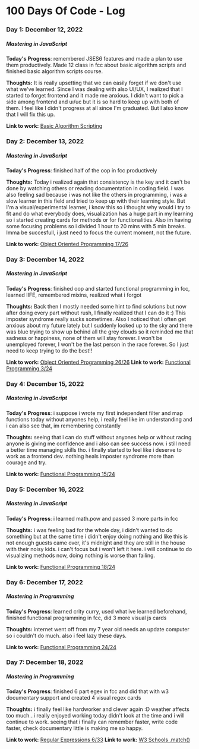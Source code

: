 # 100 Days Of Code - Log

### Day 1: December 12, 2022
##### Mastering in JavaScript

**Today's Progress**: remembered JSES6 features and made a plan to use them productively. Made 12 class in fcc about basic algorithm scripts and finished basic algorithm scripts course.

**Thoughts:** It is really upsetting that we can easily forget if we don't use what we've learned. Since I was dealing with also UI/UX, I realized that I started to forget frontend and it made me anxious. I didn't want to pick a side among frontend and uı/uc but it is so hard to keep up with both of them. I feel like I didn't progress at all since I'm graduated. But I also know that I will fix this up.

**Link to work:** [Basic Algorithm Scripting](https://www.freecodecamp.org/learn/javascript-algorithms-and-data-structures/#basic-algorithm-scripting)

### Day 2: December 13, 2022
##### Mastering in JavaScript

**Today's Progress**: finished half of the oop in fcc productively

**Thoughts:** Today i realized again that consistency is the key and it can't be done by watching others or reading documentation in coding field. I was also feeling sad because i was not like the others in programming, i was a slow learner in this field and tried to keep up with their learning style. But I'm a visual/experimental learner, i know this so i thought why would i try to fit and do what everybody does, visualization has a huge part in my learning so i started creating cards for methods or for functionalities. Also im having some focusing problems so i divided 1 hour to 20 mins with 5 min breaks. Imma be succesfull, i just need to focus the current moment, not the future.

**Link to work:** [Object Oriented Programming 17/26](https://www.freecodecamp.org/learn/javascript-algorithms-and-data-structures/#object-oriented-programming)

### Day 3: December 14, 2022
##### Mastering in JavaScript

**Today's Progress**: finished oop and started functional programming in fcc, learned IIFE, remembered mixins, realized what i forgot

**Thoughts:** Back then I mostly needed some hint to find solutions but now after doing every part without rush, I finally realized that I can do it :) This imposter syndrome really sucks sometimes. Also I noticed that I often get anxious about my future lately but I suddenly looked up to the sky and there was blue trying to show up behind all the grey clouds so it reminded me that sadness or happiness, none of them will stay forever. I won't be unemployed forever, I won't be the last person in the race forever. So I just need to keep trying to do the best!!

**Link to work:** [Object Oriented Programming 26/26](https://www.freecodecamp.org/learn/javascript-algorithms-and-data-structures/#object-oriented-programming)
**Link to work:** [Functional Programming 3/24](https://www.freecodecamp.org/learn/javascript-algorithms-and-data-structures/#functional-programming)


### Day 4: December 15, 2022
##### Mastering in JavaScript

**Today's Progress**: i suppose i wrote my first independent filter and map functions today without anyones help, i really feel like im understanding and i can also see that, im remembering constantly

**Thoughts:** seeing that i can do stuff without anyones help or without racing anyone is giving me confidence and i also can see success now. i still need a better time managing skills tho. i finally started to feel like i deserve to work as a frontend dev. nothing heals imposter syndrome more than courage and try.

**Link to work:** [Functional Programming 15/24](https://www.freecodecamp.org/learn/javascript-algorithms-and-data-structures/#functional-programming)


### Day 5: December 16, 2022
##### Mastering in JavaScript

**Today's Progress**: i learned math.pow and passed 3 more parts in fcc

**Thoughts:** i was feeling bad for the whole day, i didn't wanted to do something but at the same time i didn't enjoy doing nothing and like this is not enough guests came over, it's midnight and they are still in the house with their noisy kids. i can't focus but i won't left it here. i will continue to do visualizing methods now, doing nothing is worse than failing.

**Link to work:** [Functional Programming 18/24](https://www.freecodecamp.org/learn/javascript-algorithms-and-data-structures/#functional-programming)



### Day 6: December 17, 2022
##### Mastering in Programming

**Today's Progress**: learned crity curry, used what ive learned beforehand, finished functional programming in fcc, did 3 more visual js cards

**Thoughts:** internet went off from my 7 year old needs an update computer so i couldn't do much. also i feel lazy these days.

**Link to work:** [Functional Programming 24/24](https://www.freecodecamp.org/learn/javascript-algorithms-and-data-structures/#functional-programming)


### Day 7: December 18, 2022
##### Mastering in Programming

**Today's Progress**: finished 6 part egex in fcc and did that with w3 documentary support and created 4 visual regex cards

**Thoughts:** i finally feel like hardworker and clever again :D weather affects too much...i really enjoyed working today didn't look at the time and i will continue to work. seeing that i finally can remember faster, write code faster, check documentary little is making me so happy.

**Link to work:** [Regular Expressions 6/33](https://www.freecodecamp.org/learn/javascript-algorithms-and-data-structures/#regular-expressions)
**Link to work:** [W3 Schools .match()](https://www.w3schools.com/jsref/jsref_match.asp)

